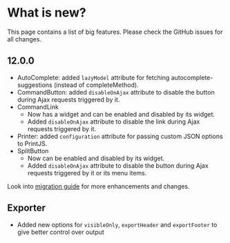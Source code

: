 # What is new?

This page contains a list of big features. Please check the GitHub issues for all changes.

## 12.0.0

* AutoComplete: added `lazyModel` attribute for fetching autocomplete-suggestions (instead of completeMethod).
* CommandButton: added `disableOnAjax` attribute to disable the button during Ajax requests triggered by it.
* CommandLink
  * Now has a widget and can be enabled and disabled by its widget.
  * Added `disableOnAjax` attribute to disable the link during Ajax requests triggered by it.
* Printer: added `configuration` attribute for passing custom JSON options to PrintJS.
* SplitButton
  * Now can be enabled and disabled by its widget.
  * Added `disableOnAjax` attribute to disable the button during Ajax requests triggered by it or its menu items.

Look into [migration guide](https://primefaces.github.io/primefaces/12_0_0/#/../migrationguide/12_0_0) for more enhancements and changes.

## Exporter
  * Added new options for `visibleOnly`, `exportHeader` and `exportFooter` to give better control over output
  
